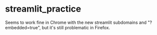 # streamlit_practice
Seems to work fine in Chrome with the new streamlit subdomains and "?embedded=true", but it's still problematic in Firefox.  

